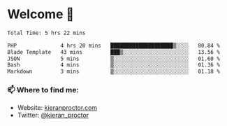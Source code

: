 # Welcome 🦘

<!--START_SECTION:waka-->

```txt
Total Time: 5 hrs 22 mins

PHP              4 hrs 20 mins   ████████████████████▒░░░░   80.84 %
Blade Template   43 mins         ███▒░░░░░░░░░░░░░░░░░░░░░   13.56 %
JSON             5 mins          ▒░░░░░░░░░░░░░░░░░░░░░░░░   01.60 %
Bash             4 mins          ▒░░░░░░░░░░░░░░░░░░░░░░░░   01.36 %
Markdown         3 mins          ▒░░░░░░░░░░░░░░░░░░░░░░░░   01.18 %
```

<!--END_SECTION:waka-->

### 📫 Where to find me:

-   Website: [kieranproctor.com](https://kieranproctor.com/)
-   Twitter: [@kieran_proctor](https://twitter.com/kieran_proctor)
